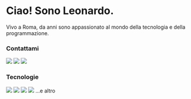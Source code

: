 # Ciao! Sono Leonardo.

Vivo a Roma, da anni sono appassionato al mondo della tecnologia e della programmazione.

### Contattami

<a href="mailto:leonardo.martignonii@gmail.com"><img src="https://img.shields.io/badge/Gmail-D14836?style=for-the-badge&logo=gmail&logoColor=white"></a> <a href="https://www.linkedin.com/in/leonardo-martignoni/"><img src="https://img.shields.io/badge/LinkedIn-0077B5?style=for-the-badge&logo=linkedin&logoColor=white"></a> <a href="#"><img src="https://img.shields.io/badge/CV-231f20?style=for-the-badge&logo=readthedocs&logoColor=white"></a>

### Tecnologie

<img src="https://img.shields.io/badge/HTML5-E34F26?style=for-the-badge&logo=html5&logoColor=white"> <img src="https://img.shields.io/badge/CSS3-1572B6?style=for-the-badge&logo=css3&logoColor=white"> <img src="https://img.shields.io/badge/Vue.js-35495E?style=for-the-badge&logo=vuedotjs&logoColor=4FC08D"> <img src="https://img.shields.io/badge/Laravel-FF2D20?style=for-the-badge&logo=laravel&logoColor=white"> ...e altro
